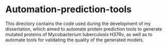 # Automation-prediction-tools
This directory contains the code used during the development of my dissertation, which aimed to automate protein prediction tools to generate mutated proteins of Mycobacterium tuberculosis H37Rv, as well as to automate tools for validating the quality of the generated models.
